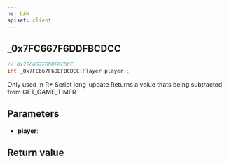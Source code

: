 ```yaml
---
ns: LAW
apiset: client
---
```

## _0x7FC667F6DDFBCDCC

```c
// 0x7FC667F6DDFBCDCC
int _0x7FC667F6DDFBCDCC(Player player);
```

Only used in R* Script long_update
Returns a value thats being subtracted from GET_GAME_TIMER

## Parameters
* **player**:

## Return value

